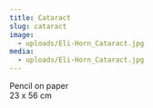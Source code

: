 ```yaml
---
title: Cataract
slug: cataract
image:
  - uploads/Eli-Horn_Cataract.jpg
media:
  - uploads/Eli-Horn_Cataract.jpg
---
```


Pencil on paper  
23 x 56 cm
